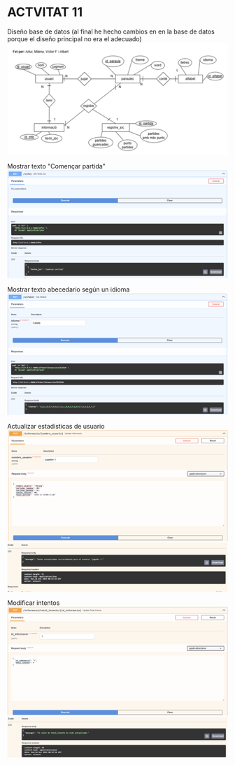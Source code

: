 # ACTVITAT 11

Diseño base de datos (al final he hecho cambios en en la base de datos porque el diseño principal no era el adecuado)
![alt text](/imagenes_11/image-6.png)

Mostrar texto "Començar partida"
![alt text](/imagenes_11/image.png)

Mostrar texto abecedario según un idioma
![alt text](/imagenes_11/image-1.png)

Actualizar estadisticas de usuario
![alt text](/imagenes_11/image-2.png)
![alt text](/imagenes_11/image-3.png)

Modificar intentos
![alt text](/imagenes_11/image-4.png)
![alt text](/imagenes_11/image-5.png)